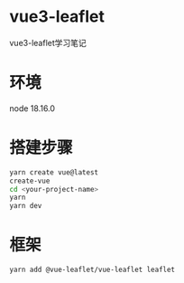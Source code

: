 # vue3-leaflet
vue3-leaflet学习笔记

# 环境

node 18.16.0

# 搭建步骤

```bash
yarn create vue@latest
create-vue
cd <your-project-name>
yarn
yarn dev
```

# 框架

```bash
yarn add @vue-leaflet/vue-leaflet leaflet
```

